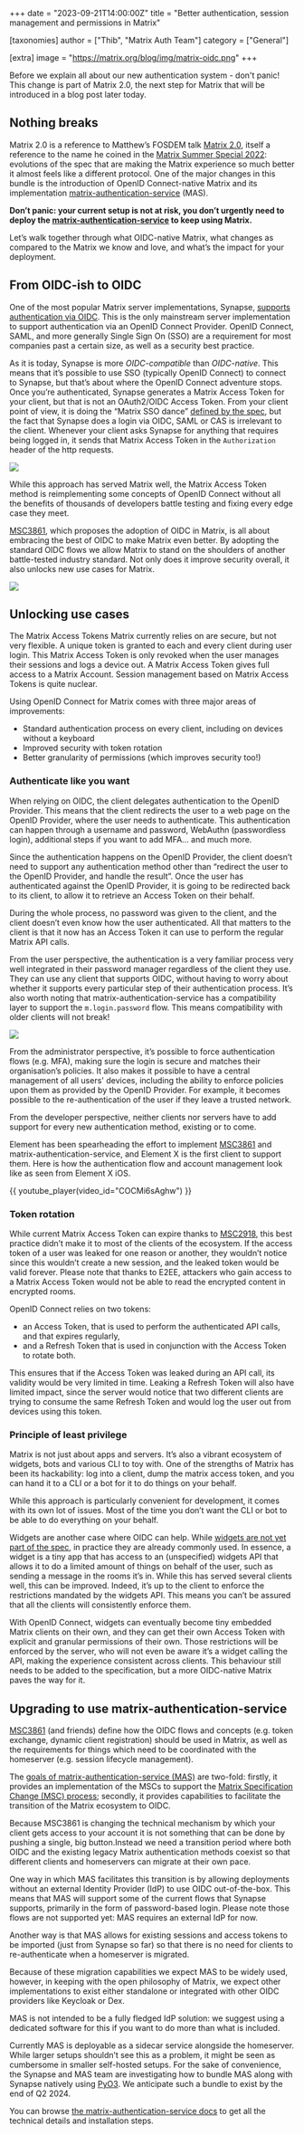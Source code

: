 +++
date = "2023-09-21T14:00:00Z"
title = "Better authentication, session management and permissions in Matrix"

[taxonomies]
author = ["Thib", "Matrix Auth Team"]
category = ["General"]

[extra]
image = "https://matrix.org/blog/img/matrix-oidc.png"
+++

Before we explain all about our new authentication system - don't panic! This change is part of Matrix 2.0, the next step for Matrix that will be introduced in a blog post later today.

## Nothing breaks

Matrix 2.0 is a reference to Matthew’s FOSDEM talk [Matrix 2.0](https://archive.fosdem.org/2023/schedule/event/matrix20/), itself a reference to the name he coined in the [Matrix Summer Special 2022](https://matrix.org/blog/2022/08/15/the-matrix-summer-special-2022/#matrix-2-0): evolutions of the spec that are making the Matrix experience so much better it almost feels like a different protocol. One of the major changes in this bundle is the introduction of OpenID Connect-native Matrix and its implementation [matrix-authentication-service](https://github.com/matrix-org/matrix-authentication-service/) (MAS).

**Don’t panic: your current setup is not at risk, you don’t urgently need to deploy the [matrix-authentication-service](https://github.com/matrix-org/matrix-authentication-service/) to keep using Matrix.**

Let’s walk together through what OIDC-native Matrix, what changes as compared to the Matrix we know and love, and what’s the impact for your deployment.

## From OIDC-ish to OIDC

One of the most popular Matrix server implementations, Synapse, [supports authentication via OIDC](https://matrix-org.github.io/synapse/latest/usage/configuration/config_documentation.html#oidc_providers). This is the only mainstream server implementation to support authentication via an OpenID Connect Provider. OpenID Connect, SAML, and more generally Single Sign On (SSO) are a requirement for most companies past a certain size, as well as a security best practice.

As it is today, Synapse is more _OIDC-compatible_ than _OIDC-native_. This means that it’s possible to use SSO (typically OpenID Connect) to connect to Synapse, but that’s about where the OpenID Connect adventure stops. Once you’re authenticated, Synapse generates a Matrix Access Token for your client, but that is not an OAuth2/OIDC Access Token. From your client point of view, it is doing the “Matrix SSO dance” [defined by the spec](https://spec.matrix.org/v1.8/client-server-api/#client-login-via-sso), but the fact that Synapse does a login via OIDC, SAML or CAS is irrelevant to the client. Whenever your client asks Synapse for anything that requires being logged in, it sends that Matrix Access Token in the `Authorization` header of the http requests.

<!-- markdownlint-disable-next-line no-alt-text -->
![](/blog/img/20230921-classic-token.png)

While this approach has served Matrix well, the Matrix Access Token method is reimplementing some concepts of OpenID Connect without all the benefits of thousands of developers battle testing and fixing every edge case they meet.

[MSC3861](https://github.com/matrix-org/matrix-spec-proposals/pull/3861), which proposes the adoption of OIDC in Matrix, is all about embracing the best of OIDC to make Matrix even better. By adopting the standard OIDC flows we allow Matrix to stand on the shoulders of another battle-tested industry standard. Not only does it improve security overall, it also unlocks new use cases for Matrix.

<!-- markdownlint-disable-next-line no-alt-text -->
![](/blog/img/20230921-oidc-token.png)

## Unlocking use cases

The Matrix Access Tokens Matrix currently relies on are secure, but not very flexible. A unique token is granted to each and every client during user login. This Matrix Access Token is only revoked when the user manages their sessions and logs a device out. A Matrix Access Token gives full access to a Matrix Account. Session management based on Matrix Access Tokens is quite nuclear.

Using OpenID Connect for Matrix comes with three major areas of improvements:

* Standard authentication process on every client, including on devices without a keyboard
* Improved security with token rotation
* Better granularity of permissions (which improves security too!)

### Authenticate like you want

When relying on OIDC, the client delegates authentication to the OpenID Provider. This means that the client redirects the user to a web page on the OpenID Provider, where the user needs to authenticate. This authentication can happen through a username and password, WebAuthn (passwordless login), additional steps if you want to add MFA… and much more.

Since the authentication happens on the OpenID Provider, the client doesn’t need to support any authentication method other than “redirect the user to the OpenID Provider, and handle the result”. Once the user has authenticated against the OpenID Provider, it is going to be redirected back to its client, to allow it to retrieve an Access Token on their behalf.

During the whole process, no password was given to the client, and the client doesn’t even know how the user authenticated. All that matters to the client is that it now has an Access Token it can use to perform the regular Matrix API calls.

From the user perspective, the authentication is a very familiar process very well integrated in their password manager regardless of the client they use. They can use any client that supports OIDC, without having to worry about whether it supports every particular step of their authentication process. It’s also worth noting that matrix-authentication-service has a compatibility layer to support the `m.login.password` flow. This means compatibility with older clients will not break!

<!-- markdownlint-disable-next-line no-alt-text -->
![](/blog/img/20230921-mas-ui.png)

From the administrator perspective, it’s possible to force authentication flows (e.g. MFA), making sure the login is secure and matches their organisation’s policies. It also makes it possible to have a central management of all users' devices, including the ability to enforce policies upon them as provided by the OpenID Provider. For example, it becomes possible to the re-authentication of the user if they leave a trusted network.

From the developer perspective, neither clients nor servers have to add support for every new authentication method, existing or to come.

Element has been spearheading the effort to implement [MSC3861](https://github.com/matrix-org/matrix-spec-proposals/pull/3861) and matrix-authentication-service, and Element X is the first client to support them. Here is how the authentication flow and account management look like as seen from Element X iOS.

{{ youtube_player(video_id="COCMi6sAghw") }}

### Token rotation

While current Matrix Access Token can expire thanks to [MSC2918](https://github.com/matrix-org/matrix-spec-proposals/pull/2918), this best practice didn’t make it to most of the clients of the ecosystem. If the access token of a user was leaked for one reason or another, they wouldn’t notice since this wouldn’t create a new session, and the leaked token would be valid forever. Please note that thanks to E2EE, attackers who gain access to a Matrix Access Token would not be able to read the encrypted content in encrypted rooms.

OpenID Connect relies on two tokens:

* an Access Token, that is used to perform the authenticated API calls, and that expires regularly,
* and a Refresh Token that is used in conjunction with the Access Token to rotate both.

This ensures that if the Access Token was leaked during an API call, its validity would be very limited in time. Leaking a Refresh Token will also have limited impact, since the server would notice that two different clients are trying to consume the same Refresh Token and would log the user out from devices using this token.

### Principle of least privilege

Matrix is not just about apps and servers. It’s also a vibrant ecosystem of widgets, bots and various CLI to toy with. One of the strengths of Matrix has been its hackability: log into a client, dump the matrix access token, and you can hand it to a CLI or a bot for it to do things on your behalf.

While this approach is particularly convenient for development, it comes with its own lot of issues. Most of the time you don’t want the CLI or bot to be able to do everything on your behalf.

Widgets are another case where OIDC can help. While [widgets are not yet part of the spec](https://github.com/matrix-org/matrix-spec-proposals/pull/2764), in practice they are already commonly used. In essence, a widget is a tiny app that has access to an (unspecified) widgets API that allows it to do a limited amount of things on behalf of the user, such as sending a message in the rooms it’s in. While this has served several clients well, this can be improved. Indeed, it’s up to the client to enforce the restrictions mandated by the widgets API. This means you can’t be assured that all the clients will consistently enforce them.

With OpenID Connect, widgets can eventually become tiny embedded Matrix clients on their own, and they can get their own Access Token with explicit and granular permissions of their own. Those restrictions will be enforced by the server, who will not even be aware it’s a widget calling the API, making the experience consistent across clients. This behaviour still needs to be added to the specification, but a more OIDC-native Matrix paves the way for it.

## Upgrading to use matrix-authentication-service

[MSC3861](https://github.com/matrix-org/matrix-spec-proposals/pull/3861) (and friends) define how the OIDC flows and concepts (e.g. token exchange, dynamic client registration) should be used in Matrix, as well as the requirements for things which need to be coordinated with the homeserver (e.g. session lifecycle management).

The [goals of matrix-authentication-service (MAS)](https://matrix-org.github.io/matrix-authentication-service/development/architecture.html#scope-and-goals) are two-fold: firstly, it provides an implementation of the MSCs to support the [Matrix Specification Change (MSC) process](https://github.com/matrix-org/matrix-spec-proposals); secondly, it provides capabilities to facilitate the transition of the Matrix ecosystem to OIDC.

Because MSC3861 is changing the technical mechanism by which your client gets access to your account it is not something that can be done by pushing a single, big button.Instead we need a transition period where both OIDC and the existing legacy Matrix authentication methods coexist so that different clients and homeservers can migrate at their own pace.

One way in which MAS facilitates this transition is by allowing deployments without an external Identity Provider (IdP) to use OIDC out-of-the-box. This means that MAS will support some of the current flows that Synapse supports, primarily in the form of password-based login. Please note those flows are not supported yet: MAS requires an external IdP for now.

Another way is that MAS allows for existing sessions and access tokens to be imported (just from Synapse so far) so that there is no need for clients to re-authenticate when a homeserver is migrated.

Because of these migration capabilities we expect MAS to be widely used, however, in keeping with the open philosophy of Matrix, we expect other implementations to exist either standalone or integrated with other OIDC providers like Keycloak or Dex.

MAS is not intended to be a fully fledged IdP solution: we suggest using a dedicated software for this if you want to do more than what is included.

Currently MAS is deployable as a sidecar service alongside the homeserver. While larger setups shouldn’t see this as a problem, it might be seen as cumbersome in smaller self-hosted setups. For the sake of convenience, the Synapse and MAS team are investigating how to bundle MAS along with Synapse natively using [PyO3](https://pyo3.rs/). We anticipate such a  bundle to exist by the end of Q2 2024.

You can browse [the matrix-authentication-service docs](https://matrix-org.github.io/matrix-authentication-service/setup/index.html) to get all the technical details and installation steps.
